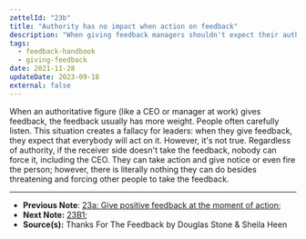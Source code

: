 ```yaml
---
zettelId: "23b"
title: "Authority has no impact when action on feedback"
description: "When giving feedback managers shouldn't expect their authority's effect on action"
tags:
  - feedback-handbook
  - giving-feedback
date: 2021-11-28
updateDate: 2023-09-18
external: false
---
```


When an authoritative figure (like a CEO or manager at work) gives feedback, the feedback usually has more weight. People often carefully listen. This situation creates a fallacy for leaders: when they give feedback, they expect that everybody will act on it. However, it's not true. Regardless of authority, if the receiver side doesn't take the feedback, nobody can force it, including the CEO. They can take action and give notice or even fire the person; however, there is literally nothing they can do besides threatening and forcing other people to take the feedback.

---

- **Previous Note**: [23a: Give positive feedback at the moment of action](/notes/23a/);
- **Next Note:** [23B1](/notes/23b1/);
- **Source(s):** Thanks For The Feedback by Douglas Stone & Sheila Heen
